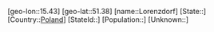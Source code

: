 ﻿---
location: [51.38,15.43]
type: City
tags:
- geo/City


SpocWebEntityId: 32093
isDeleted: false
confidential: public

---
[geo-lon::15.43]
[geo-lat::51.38]
[name::Lorenzdorf]
[State::]
[Country::[Poland](geo/Continent/Europe/Poland.md)]
[StateId::]
[Population::]
[Unknown::]

